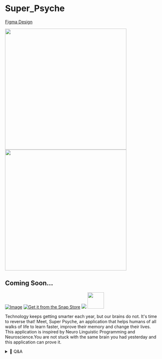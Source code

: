 # Super_Psyche
<!-- If Neuro Linguistic Programming is the programming language of the brain then Super Psyche is the scripting language of the Brain. -->

[Figma Design](https://www.figma.com/file/VCk0G6bUtMEvzE2eVnVxkq/Super-Psyche)

<img src="Images/1595285323180.png" width=400 >  <img src="Images/2.png" width=400 >

## Coming Soon...

[![Image](https://i.imgur.com/Z7qKuho.png)](play-store-link)     [![Get it from the Snap Store](https://snapcraft.io/static/images/badges/en/snap-store-black.svg)]()   <img src="https://f-droid.org/wiki/images/0/06/F-Droid-button_get-it-on.png">  <a href="https://aur.archlinux.org/packages/themix-full-git"><img src="https://raw.githubusercontent.com/themix-project/oomox/master/packaging/download_aur.png" height="54"></a>

 Technology keeps getting smarter each year, but our brains do not. It's time to reverse that! Meet, Super Psyche, an application that helps humans of all walks of life to learn faster, improve their memory and change their lives. This application is inspired by Neuro Linguistic Programming and Neuroscience.You are not stuck with the same brain you had yesterday and this application can prove it. 
 
<details><summary>🧠 Q&A</summary>
 
 ![](https://i.redd.it/1ctpb8dor8w61.png)
 
 1. **What is Super Psyche?**
 - A gamified brain health application that utilizes the vast research available in Neuroscience to help users learn faster and achieve more. 

2. **Who is the target audience for Super Psyche?**
- Its for anyone who wants a better brain, if that's you, then this app is for you.

3. **Where will this application be available once its realeased?**
- Cross-platform is the primary goal. Android & Linux distributions will probably be my top priority. Android, Linux, Web (extension), Windows and Mac OS.
 
4. **When do you plan to release this application?**
- I am aiming for the year 2025, but its highly possible to build this app before then. 2025 is SMART goal (specific, measurable, achievable, relevant and time based)

5. **Why are you building this application in the first place?**
- I searched around the internet and i couldn't find the application that i was looking for. I found apps that were close to what i was looking for, but they were still lacking. So, i decided, why not just create the application you are looking for, if it's not avaialable? This project begun with the inital question og, why not? and its also inspired by a few other apps that i have used that are listed below:
- [Mindvalley Learn](https://play.google.com/store/apps/details?id=com.mindvalley.mva&hl=en&gl=US)
- [LifeUp](https://play.google.com/store/apps/details?id=net.sarasarasa.lifeup)
- [Habitica](https://play.google.com/store/apps/details?id=com.habitrpg.android.habitica)
- [TaskHero](https://play.google.com/store/apps/details?id=com.whetware.taskhero)
- [Lumosity](https://play.google.com/store/apps/details?id=com.lumoslabs.lumosity)
- [Elevate](https://play.google.com/store/apps/details?id=com.wonder)
- [NeuroNation](https://play.google.com/store/apps/details?id=air.nn.mobile.app.main)

6. **Where can i find detailed documentation?**
-  [Full Documentation](https://github.com/33nanoseconds/Super_Psyche/wiki)
- [Powerpoint Edition](https://docs.google.com/presentation/d/1MlaihAx6TEqfneiyi7D0FL3pS1UL2U4OfzCMcQk7JIo/edit?usp=sharing)
- [Word Doc Edition](https://docs.google.com/document/d/1lSfp3UqQMRwGeqk56f6Exv3oANzqhsm5YFiFfH_EKeE/edit?usp=sharing)
- [Spreadsheet Edition](https://docs.google.com/spreadsheets/d/e/2PACX-1vQZiTF5r39gh5knUuTG3TNmUkKh2FZtEI1zuyge-ur8nyL2hGnD_f5ez_-wHkMka1CsfIsRrXlrTIup/pubhtml)
- [Wiki Edition](https://github.com/33nanoseconds/Super_Psyche/wiki)
- [Comprehensive Edition](N/A) - Free eBook (coming soon, December 2021)

7. **What programming language are you planning to use to build this?**
- The project decides the language, thats not something you get to decide before hand. I was thinking of using Dart and the flutter framework, but i might end up using Kotlin or Java for the Android portion, and maybe Go for the desktop application. Heck i might even use javascript, even though i despise it and believe that it should only be used in the browser and not for desktop apps.

8. **How do you plan to market this app, once you build it?**
- Thats a bad approach, its better to sell your vision before you actually build the thing. Thats how trailers work and it just so happens to work for development as well. A game developer shows you gaming footage of what their game looks like before they finish it. 

9. **Are you qualified to create this kind of application?**
- I dont credentials stop me from creating value for others even if that person is only me or handful of people. Thats the beauty of the permissionless mindset

10. **Do you plan on adding any animations and if so how?**
- I do plan on adding some animations, but i will probably keep it to a minimal. I plan on using the Rive App to do that, because i feel that its better than using SVGator which would require that i use react native. Rive has an API that implement flawlessly into flutter and kotlin apps. SVGator is limited to exporting CSS and javascript (web optimized, duh).

11. **Do you plan on makinf Super Psyche look just like mockup screenshots that you created in Figma?**
- Most definitely, but it with some changes to the size, color scheme and icon placement. I only have an idea of what i want the splashscreen to look like and the main UI

12. **Are you really planning on adding a bucket list feature?**
- I know its morbid, but i plan to gamify that feature, so there is definitely going to be a paradigm shift.

13. **What sort of style does the bucket list feature that you wish to implement possess?**
- It will have the same sort of style as the TED Talk video that Ben Nemtim gave, Its loosely based on his book as well and another TED Talk video by Travis Bell

14. **What will the mental models button contain?**
- This feature will have a multitude of mental models collected across various streams of research, but refined and renamed to gaming terms. Well, sme gaming names and made up words in order to avoid copyright and make it look unique. Everyone will have access to one mental model and the rest will be locked. Only when you level up and complete quests is when you unlock more mental models. Nothing is paywalled, its all intellectuall prowesss. The first mental model will be Kaizen

15. **Will users be able to add their own mental models?**
- I have thought about it and to be sincere, i might have two version of the app, rather a stable and a nightly version. The stable version wont have many options when it comes to customization, but nightly version will. 

16. **What exactly will the REBT feature do?**
- My initial plan for it sounded ridiculous, almost like some fantasy dream because it is. I was thinking of adding the feaure that enables you to talk to the app. The feature functions like your neurotherapist, but thats requires load of resources and engineering. Natural language processing isnt there yet and cant possibly function to a neuroscientific degree (Rational Emotive Behvior Therapy). The REBT feature will simply contain an index/ dictionary of language patterns and neurolinguistic programming dispute to the ABC equation of reasoning (D &E)

17. **How will the learning boost feature work?**
- For this part of the program, i plan on making it link with a persons Second Brain (Digital note taking system). It would definitely be easier to implement with the Foam VScode extension, markor app and Obsidian than other note taking tools. 

18. **What exactly is the Omega 3 Lab?**
-

19. **What is the inspiration behinf the Omega 3 Lab?**
-

20. **What is the vision for the finance feature?**
-

21. **What is the finance feature based on?**
-

22. **Is gamifying neuroscience even possible?**
-

23. **Where exactly is the health attributes that you speak of?**
-

24. **


 </details>
